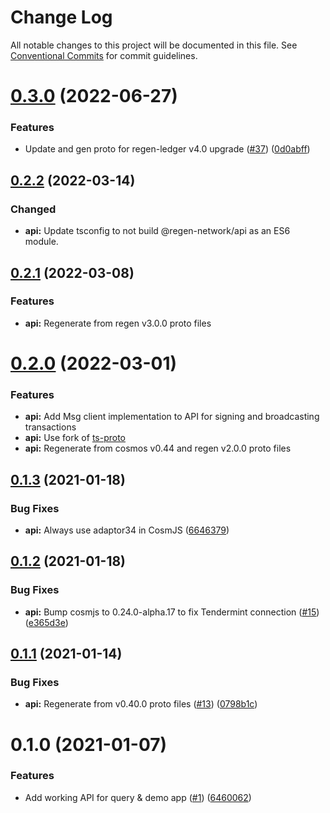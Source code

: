 # Change Log

All notable changes to this project will be documented in this file.
See [Conventional Commits](https://conventionalcommits.org) for commit guidelines.

# [0.3.0](https://github.com/regen-network/regen-js/compare/v0.2.2...v0.3.0) (2022-06-27)


### Features

* Update and gen proto for regen-ledger v4.0 upgrade ([#37](https://github.com/regen-network/regen-js/issues/37)) ([0d0abff](https://github.com/regen-network/regen-js/commit/0d0abffae1f8943d2ece63ea7f3c1a8c5df97837))





## [0.2.2](https://github.com/regen-network/regen-js/compare/v0.2.1...v0.2.2) (2022-03-14)


### Changed

* **api:** Update tsconfig to not build @regen-network/api as an ES6 module.






## [0.2.1](https://github.com/regen-network/regen-js/compare/v0.2.0...v0.2.1) (2022-03-08)


### Features

* **api:** Regenerate from regen v3.0.0 proto files 





#  [0.2.0](https://github.com/regen-network/regen-js/compare/v0.1.2...v0.2.0) (2022-03-01)


### Features

* **api:** Add Msg client implementation to API for signing and broadcasting transactions
* **api:** Use fork of [ts-proto](https://github.com/regen-network/ts-proto)
* **api:** Regenerate from cosmos v0.44 and regen v2.0.0 proto files





## [0.1.3](https://github.com/regen-network/regen-js/compare/v0.1.2...v0.1.3) (2021-01-18)


### Bug Fixes

* **api:** Always use adaptor34 in CosmJS ([6646379](https://github.com/regen-network/regen-js/commit/664637900719ad1fa44370405b487222d698fb24))





## [0.1.2](https://github.com/regen-network/regen-js/compare/v0.1.1...v0.1.2) (2021-01-18)


### Bug Fixes

* **api:** Bump cosmjs to 0.24.0-alpha.17 to fix Tendermint connection ([#15](https://github.com/regen-network/regen-js/issues/15)) ([e365d3e](https://github.com/regen-network/regen-js/commit/e365d3ed6897836912f43b086d1c9d5036809091))





## [0.1.1](https://github.com/regen-network/regen-js/compare/v0.1.0...v0.1.1) (2021-01-14)


### Bug Fixes

* **api:** Regenerate from v0.40.0 proto files ([#13](https://github.com/regen-network/regen-js/issues/13)) ([0798b1c](https://github.com/regen-network/regen-js/commit/0798b1cd672aa11d2410de8c8b634ba1877c4d35))





# 0.1.0 (2021-01-07)


### Features

* Add working API for query & demo app ([#1](https://github.com/regen-network/regen-js/issues/1)) ([6460062](https://github.com/regen-network/regen-js/commit/6460062239f69e128204da83416330edd37ac90f))
